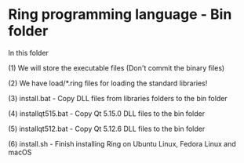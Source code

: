 Ring programming language - Bin folder
======================================

In this folder 

(1) We will store the executable files (Don't commit the binary files)

(2) We have load/*.ring files for loading the standard libraries!

(3) install.bat - Copy DLL files from libraries folders to the bin folder

(4) installqt515.bat - Copy Qt 5.15.0 DLL files to the bin folder

(5) installqt512.bat - Copy Qt 5.12.6 DLL files to the bin folder

(6) install.sh - Finish installing Ring on Ubuntu Linux, Fedora Linux and macOS
